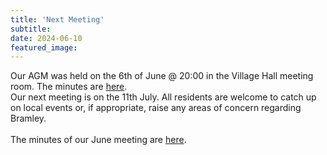 ```yaml
---
title: 'Next Meeting'
subtitle: 
date: 2024-06-10
featured_image: 
---
```


Our AGM was held on the 6th of June @ 20:00 in the Village Hall meeting room. The minutes are [here](https://www.dropbox.com/scl/fo/q12214kut17qryr6hxe5o/h?rlkey=378b1m3sa5attqm2wtfevdcco&dl=0).<br>
Our next meeting is on the 11th July.  All residents are welcome to catch up on local events or, if appropriate, raise any areas of concern regarding Bramley.  <br> <br>
The minutes of our June meeting are [here](https://www.dropbox.com/scl/fo/q12214kut17qryr6hxe5o/h?rlkey=378b1m3sa5attqm2wtfevdcco&dl=0).
<br>

